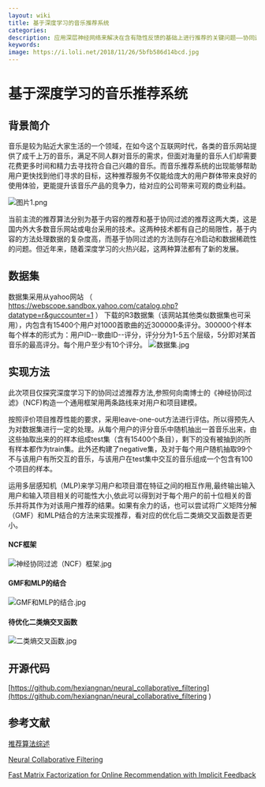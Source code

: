 ```yaml
---
layout: wiki
title: 基于深度学习的音乐推荐系统
categories: 
description: 应用深层神经网络来解决在含有隐性反馈的基础上进行推荐的关键问题——协同过滤，构建相应的框架并借此根据用户的评分记录来向用户推荐最有可能与其相关的音乐。
keywords: 
image: https://i.loli.net/2018/11/26/5bfb586d14bcd.jpg
---
```


# 基于深度学习的音乐推荐系统 #

## 背景简介 ##
音乐是较为贴近大家生活的一个领域，在如今这个互联网时代，各类的音乐网站提供了成千上万的音乐，满足不同人群对音乐的需求，但面对海量的音乐人们却需要花费更多时间和精力去寻找符合自己兴趣的音乐。而音乐推荐系统的出现能够帮助用户更快找到他们寻求的目标，这种推荐服务不仅能给庞大的用户群体带来良好的使用体验，更能提升该音乐产品的竞争力，给对应的公司带来可观的商业利益。

![图片1.png](https://i.loli.net/2018/11/26/5bfb4692ec63d.png)

当前主流的推荐算法分别为基于内容的推荐和基于协同过滤的推荐这两大类，这是国内外大多数音乐网站或电台采用的技术。这两种技术都有自己的局限性，基于内容的方法处理数据的复杂度高，而基于协同过滤的方法则存在冷启动和数据稀疏性的问题。但近年来，随着深度学习的火热兴起，这两种算法都有了新的发展。

## 数据集 ##
数据集采用从yahoo网站
（ https://webscope.sandbox.yahoo.com/catalog.php?datatype=r&guccounter=1 ）
下载的R3数据集（该网站其他类似数据集也可采用），内包含有15400个用户对1000首歌曲的近300000条评分。300000个样本每个样本的形式为：用户ID--歌曲ID--评分，评分分为1-5五个层级，5分即对某首音乐的最高评分。每个用户至少有10个评分。
![数据集.jpg](https://i.loli.net/2018/11/26/5bfb4d92c08fd.jpg)


## 实现方法 ##
此次项目仅探究深度学习下的协同过滤推荐方法,参照何向南博士的《神经协同过滤》（NCF)构造一个通用框架用两条路线来对用户和项目建模。

按照评价项目推荐性能的要求，采用leave-one-out方法进行评估。所以得预先人为对数据集进行一定的处理。从每个用户的评分音乐中随机抽出一首音乐出来，由这些抽取出来的的样本组成test集（含有15400个条目），剩下的没有被抽到的所有样本都作为train集。此外还构建了negative集，及对于每个用户随机抽取99个不与该用户有所交互的音乐，与该用户在test集中交互的音乐组成一个包含有100个项目的样本。

运用多层感知机（MLP)来学习用户和项目潜在特征之间的相互作用,最终输出输入用户和输入项目相关的可能性大小,依此可以得到对于每个用户的前十位相关的音乐并将其作为对该用户推荐的结果。如果有余力的话，也可以尝试将广义矩阵分解（GMF）和MLP结合的方法来实现推荐，看对应的优化后二类熵交叉函数是否更小。

#### NCF框架 ####
![神经协同过滤（NCF）框架.jpg](https://i.loli.net/2018/11/26/5bfb4aae374e1.jpg)

#### GMF和MLP的结合 ####
![GMF和MLP的结合.jpg](https://i.loli.net/2018/11/26/5bfb52d9f1d99.jpg)

#### 待优化二类熵交叉函数 ####
![二类熵交叉函数.jpg](https://i.loli.net/2018/11/26/5bfb5904bc684.jpg)

## 开源代码 ##
[https://github.com/hexiangnan/neural_collaborative_filtering](https://github.com/hexiangnan/neural_collaborative_filtering )

## 参考文献 ##
[推荐算法综述](http://ir.sdu.edu.cn/~zhuminchen/RS/yangbo2011.pdf)

[Neural Collaborative Filtering](https://www.comp.nus.edu.sg/~xiangnan/papers/ncf.pdf)

[Fast Matrix Factorization for Online Recommendation with Implicit Feedback](https://www.comp.nus.edu.sg/~xiangnan/papers/sigir16-eals-cm.pdf)






